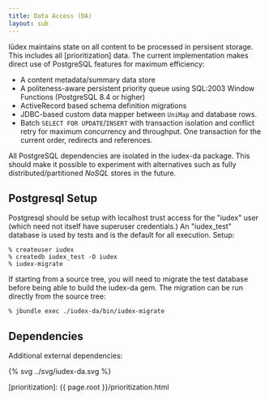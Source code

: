 ```yaml
---
title: Data Access (DA)
layout: sub
---
```


Iūdex maintains state on all content to be processed in persisent
storage. This includes all [prioritization] data. The current
implementation makes direct use of PostgreSQL features for maximum
efficiency:

* A content metadata/summary data store
* A politeness-aware persistent priority queue using SQL:2003
  Window Functions (PostgreSQL 8.4 or higher)
* ActiveRecord based schema definition migrations
* JDBC-based custom data mapper between `UniMap` and database rows.
* Batch `SELECT FOR UPDATE`/`INSERT` with transaction isolation and
  conflict retry for maximum concurrency and throughput. One
  transaction for the current order, redirects and references.

All PostgreSQL dependencies are isolated in the iudex-da package. This
should make it possible to experiment with alternatives such as fully
distributed/partitioned _NoSQL_ stores in the future.

## Postgresql Setup

Postgresql should be setup with localhost trust access for the "iudex"
user (which need not itself have superuser credentials.) An
"iudex_test" database is used by tests and is the default for all
execution. Setup:

    % createuser iudex
    % createdb iudex_test -O iudex
    % iudex-migrate

If starting from a source tree, you will need to migrate the test
database before being able to build the iudex-da gem. The migration
can be run directly from the source tree:

    % jbundle exec ./iudex-da/bin/iudex-migrate

## Dependencies

Additional external dependencies:

{% svg ../svg/iudex-da.svg %}

[prioritization]: {{ page.root }}/prioritization.html
